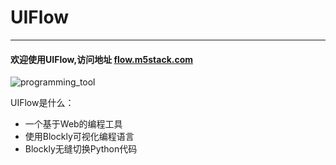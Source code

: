 # UIFlow
___________________
#### 欢迎使用UIFlow,访问地址 [flow.m5stack.com](http://flow.m5stack.com/)

![programming_tool](../image/Poster/F1.JPG)

UIFlow是什么：
* 一个基于Web的编程工具
* 使用Blockly可视化编程语言
* Blockly无缝切换Python代码
